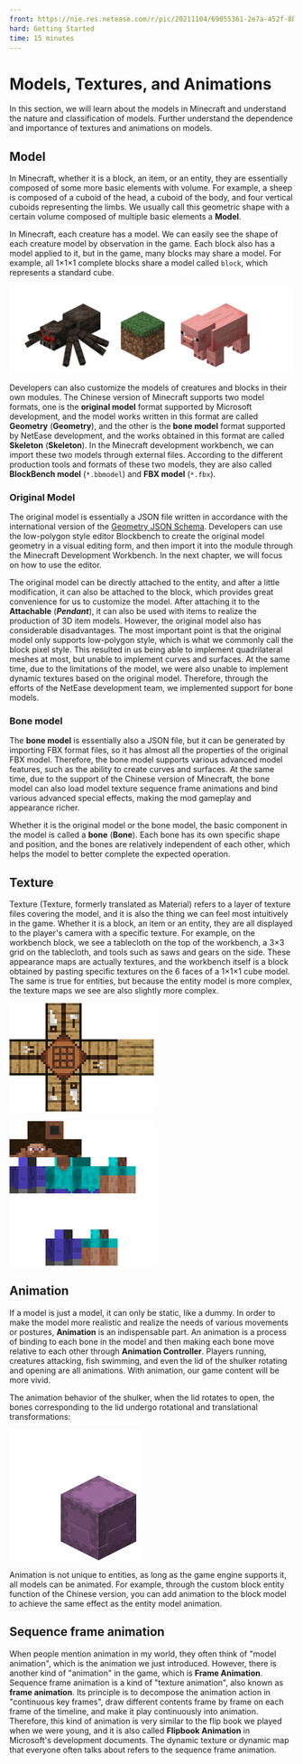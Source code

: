 ```yaml
--- 
front: https://nie.res.netease.com/r/pic/20211104/69055361-2e7a-452f-8b1a-f23e1262a03a.jpg 
hard: Getting Started 
time: 15 minutes 
--- 
```

# Models, Textures, and Animations 
In this section, we will learn about the models in Minecraft and understand the nature and classification of models. Further understand the dependence and importance of textures and animations on models. 

## Model 
In Minecraft, whether it is a block, an item, or an entity, they are essentially composed of some more basic elements with volume. For example, a sheep is composed of a cuboid of the head, a cuboid of the body, and four vertical cuboids representing the limbs. We usually call this geometric shape with a certain volume composed of multiple basic elements a **Model**. 

In Minecraft, each creature has a model. We can easily see the shape of each creature model by observation in the game. Each block also has a model applied to it, but in the game, many blocks may share a model. For example, all 1×1×1 complete blocks share a model called `block`, which represents a standard cube. 

![Different models](./images/2.4_some_models.png) 

Developers can also customize the models of creatures and blocks in their own modules. The Chinese version of Minecraft supports two model formats, one is the **original model** format supported by Microsoft development, and the model works written in this format are called **Geometry** (**Geometry**), and the other is the **bone model** format supported by NetEase development, and the works obtained in this format are called **Skeleton** (**Skeleton**). In the Minecraft development workbench, we can import these two models through external files. According to the different production tools and formats of these two models, they are also called **BlockBench model** (`*.bbmodel`) and **FBX model** (`*.fbx`).

### Original Model 

The original model is essentially a JSON file written in accordance with the international version of the [Geometry JSON Schema](https://docs.microsoft.com/en-us/minecraft/creator/reference/content/schemasreference/schemas/minecraftschema_geometry_1.16.0). Developers can use the low-polygon style editor Blockbench to create the original model geometry in a visual editing form, and then import it into the module through the Minecraft Development Workbench. In the next chapter, we will focus on how to use the editor. 

The original model can be directly attached to the entity, and after a little modification, it can also be attached to the block, which provides great convenience for us to customize the model. After attaching it to the **Attachable** (***Pendant***), it can also be used with items to realize the production of 3D item models. However, the original model also has considerable disadvantages. The most important point is that the original model only supports low-polygon style, which is what we commonly call the block pixel style. This resulted in us being able to implement quadrilateral meshes at most, but unable to implement curves and surfaces. At the same time, due to the limitations of the model, we were also unable to implement dynamic textures based on the original model. Therefore, through the efforts of the NetEase development team, we implemented support for bone models. 

### Bone model 

The **bone model** is essentially also a JSON file, but it can be generated by importing FBX format files, so it has almost all the properties of the original FBX model. Therefore, the bone model supports various advanced model features, such as the ability to create curves and surfaces. At the same time, due to the support of the Chinese version of Minecraft, the bone model can also load model texture sequence frame animations and bind various advanced special effects, making the mod gameplay and appearance richer. 

Whether it is the original model or the bone model, the basic component in the model is called a **bone** (**Bone**). Each bone has its own specific shape and position, and the bones are relatively independent of each other, which helps the model to better complete the expected operation. 

## Texture 

Texture (Texture, formerly translated as Material) refers to a layer of texture files covering the model, and it is also the thing we can feel most intuitively in the game. Whether it is a block, an item or an entity, they are all displayed to the player's camera with a specific texture. For example, on the workbench block, we see a tablecloth on the top of the workbench, a 3×3 grid on the tablecloth, and tools such as saws and gears on the side. These appearance maps are actually textures, and the workbench itself is a block obtained by pasting specific textures on the 6 faces of a 1×1×1 cube model. The same is true for entities, but because the entity model is more complex, the texture maps we see are also slightly more complex. 

![Six sides of the workbench](./images/2.4_workbench_texture.png) 

![Steve's texture](./images/2.4_steve_texture.png) 

## Animation 

If a model is just a model, it can only be static, like a dummy. In order to make the model more realistic and realize the needs of various movements or postures, **Animation** is an indispensable part. An animation is a process of binding to each bone in the model and then making each bone move relative to each other through **Animation Controller**. Players running, creatures attacking, fish swimming, and even the lid of the shulker rotating and opening are all animations. With animation, our game content will be more vivid. 

The animation behavior of the shulker, when the lid rotates to open, the bones corresponding to the lid undergo rotational and translational transformations: 

![Shulker animation](./images/2.4_shulker_shooting.gif) 

Animation is not unique to entities, as long as the game engine supports it, all models can be animated. For example, through the custom block entity function of the Chinese version, you can add animation to the block model to achieve the same effect as the entity model animation. 


## Sequence frame animation 

When people mention animation in my world, they often think of "model animation", which is the animation we just introduced. However, there is another kind of "animation" in the game, which is **Frame Animation**. Sequence frame animation is a kind of "texture animation", also known as **frame animation**. Its principle is to decompose the animation action in "continuous key frames", draw different contents frame by frame on each frame of the timeline, and make it play continuously into animation. Therefore, this kind of animation is very similar to the flip book we played when we were young, and it is also called **Flipbook Animation** in Microsoft's development documents. The dynamic texture or dynamic map that everyone often talks about refers to the sequence frame animation.